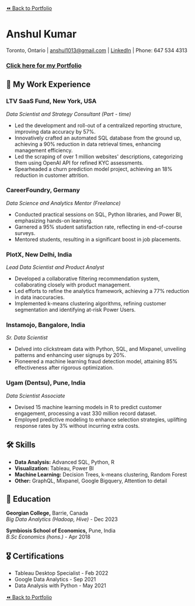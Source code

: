 [⏪ Back to Portfolio](./)

# Anshul Kumar

Toronto, Ontario | anshul1013@gmail.com | [LinkedIn]([Your_LinkedIn_Profile_Link](https://www.linkedin.com/in/anshul-kumar-96570713a/)) | Phone: 647 534 4313

### [Click here for my Portfolio](./)

## 💼 My Work Experience

### LTV SaaS Fund, New York, USA
_Data Scientist and Strategy Consultant (Part - time)_  
- Led the development and roll-out of a centralized reporting structure, improving data accuracy by 57%.
- Innovatively crafted an automated SQL database from the ground up, achieving a 90% reduction in data retrieval times, enhancing management efficiency.
- Led the scraping of over 1 million websites' descriptions, categorizing them using OpenAI API for refined KYC assessments.
- Spearheaded a churn prediction model project, achieving an 18% reduction in customer attrition.

### CareerFoundry, Germany
_Data Science and Analytics Mentor (Freelance)_  
- Conducted practical sessions on SQL, Python libraries, and Power BI, emphasizing hands-on learning.
- Garnered a 95% student satisfaction rate, reflecting in end-of-course surveys.
- Mentored students, resulting in a significant boost in job placements.

### PlotX, New Delhi, India
_Lead Data Scientist and Product Analyst_  
- Developed a collaborative filtering recommendation system, collaborating closely with product management.
- Led efforts to refine the analytics framework, achieving a 77% reduction in data inaccuracies.
- Implemented k-means clustering algorithms, refining customer segmentation and identifying at-risk Power Users.

### Instamojo, Bangalore, India
_Sr. Data Scientist_  
- Delved into clickstream data with Python, SQL, and Mixpanel, unveiling patterns and enhancing user signups by 20%.
- Pioneered a machine learning fraud detection model, attaining 85% effectiveness after rigorous optimization.

### Ugam (Dentsu), Pune, India
_Data Scientist Associate_  
- Devised 15 machine learning models in R to predict customer engagement, processing a vast 330 million record dataset.
- Employed predictive modeling to enhance selection strategies, uplifting response rates by 3% without incurring extra costs.

## 🛠 Skills
- **Data Analysis:** Advanced SQL, Python, R
- **Visualization:** Tableau, Power BI
- **Machine Learning:** Decision Trees, k-means clustering, Random Forest
- **Other:** GraphQL, Mixpanel, Google Bigquery, Attention to detail

## 📜 Education
**Georgian College,** Barrie, Canada  
_Big Data Analytics (Hadoop, Hive)_ - Dec 2023

**Symbiosis School of Economics,** Pune, India  
_B.Sc Economics (hons.)_ - Apr 2018

## 🎖 Certifications
- Tableau Desktop Specialist - Feb 2022
- Google Data Analytics - Sep 2021
- Data Analysis with Python - May 2021

[⏪ Back to Portfolio](./)
